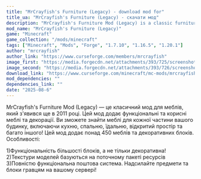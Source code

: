 ```yaml
---
title: "MrCrayfish's Furniture (Legacy) - download mod for"
title_ua: "MrCrayfish's Furniture (Legacy) - скачати мод"
description: "MrCrayfish's Furniture Mod (Legacy) is a classic furniture mod that was released back in 2011. This mod adds functional and useful furniture and decorations. You can find furniture for every part of your house"
mod_name: "MrCrayfish's Furniture (Legacy)"
game: "Minecraft"
game_collection: "/mods/minecraft"
tags: ["Minecraft", "Mods", "Forge", "1.7.10", "1.16.5", "1.20.1"]
author: "mrcrayfish"
author_link: "https://www.curseforge.com/members/mrcrayfish"
image_first: "https://media.forgecdn.net/attachments/393/725/screenshot3.png"
image_second: "https://media.forgecdn.net/attachments/393/726/screenshot4.png"
download_link: "https://www.curseforge.com/minecraft/mc-mods/mrcrayfish-furniture-mod/files/all?page=1&amp;pageSize=20"
mod_dependencies: ""
dependencies_link: ""
date: "2025-08-6"
---
```


MrCrayfish's Furniture Mod (Legacy) — це класичний мод для меблів, який з'явився ще в 2011 році. Цей мод додає функціональні та корисні меблі та декорації. Ви зможете знайти меблі для кожної частини вашого будинку, включаючи кухню, спальню, їдальню, відкритий простір та багато іншого! Цей мод додає понад 450 меблів та декоративних блоків.
Особливості:

  1)Функціональність більшості блоків, а не тільки декоративна!
  2)Текстури моделей базуються на поточному пакеті ресурсів
  3)Повністю функціональна поштова система. Надсилайте предмети та блоки гравцям на вашому сервері!